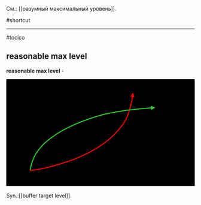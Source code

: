 См.: [[разумный максимальный уровень]].

#shortcut




<hr/>

#tocico

## reasonable max level

<b>reasonable max level</b> - 


<img src="./tocico_dictionary_2nd_editio-104_2.png"/>


Syn.:[[buffer target level]].



